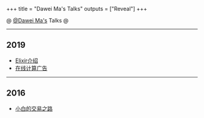 +++
title = "Dawei Ma's Talks"
outputs = ["Reveal"]
+++

@ [@Dawei Ma's](https://bmpi.dev/about/) Talks @

---

## 2019

- [Elixir介绍](./elixir/)
- [在线计算广告](https://www.bmpi.dev/money/what-is-internet-advertising/)

---

## 2016

- [小白的交易之路](https://www.bmpi.dev/money/road_to_trading/)
